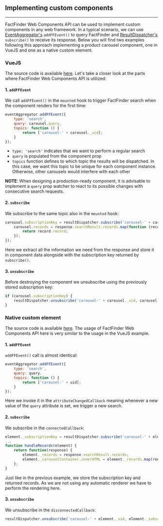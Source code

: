 ## Implementing custom components 

---
FactFinder Web Components API can be used to implement custom components in any web framework.
In a typical scenario, we can use [EventAggregator's](/api/3.x/core-event-aggregator) `addFFEvent()` to query FactFinder and [ResultDispatcher's](/api/3.x/core-result-dispatcher) `subscribe()` to receive its response. 
Below you will find two examples following this approach implementing a product carousel component, one in VueJS and one as a native custom element.

### VueJS

The source code is available [here](https://github.com/FACT-Finder-Web-Components/demos/blob/release/3.x/custom-components/vuejs-carousel/carousel.js).
Let's take a closer look at the parts where FactFinder Web Components API is utilized:

#### 1. `addFFEvent`

We call `addFFEvent()` in the `mounted` hook to trigger FactFinder search when the component renders for the first time:
```javascript
eventAggregator.addFFEvent({
    type: 'search',
    query: carousel.query,
    topics: function () {
        return ['carousel-' + carousel._uid];
    }
});
```
* `type: 'search'` indicates that we want to perform a regular search
* `query` is populated from the component prop
* `topics` function defines to which topic the results will be dispatched. In this case, we want this topic to be unique for each component instance. Otherwise, other carousels would interfere with each other

**NOTE**: When designing a production-ready component, it is advisable to implement a `query` prop watcher to react to its possible changes with consecutive search requests.

#### 2. `subscribe`

We subscribe to the same topic also in the `mounted` hook:
```javascript
carousel.subscriptionKey = resultDispatcher.subscribe('carousel-' + carousel._uid, function (response) {
    carousel.records = response.searchResult.records.map(function (record) {
        return record.record;
    });
});
```
Here we extract all the information we need from the response and store it in component data alongside with the subscription key returned by `subscribe()`.

#### 3. `unsubscribe`

Before destroying the component we unsubscribe using the previously stored subscription key:
```javascript
if (carousel.subscriptionKey) {
    resultDispatcher.unsubscribe('carousel-' + carousel._uid, carousel.subscriptionKey);
}
```

### Native custom element

The source code is available [here](https://github.com/FACT-Finder-Web-Components/demos/blob/release/3.x/custom-components/native-carousel/carousel.js).
The usage of FactFinder Web Components API here is very similar to the usage in the VueJS example.

#### 1. `addFFEvent`

`addFFEvent()` call is almost identical:
```javascript
eventAggregator.addFFEvent({
    type: 'search',
    query: query,
    topics: function () {
        return ['carousel-' + uid];
    }
});
```
Here we invoke it in the `attributeChangedCallback` meaning whenever a new value of the `query` attribute is set, we trigger a new search.

#### 2. `subscribe`

We subscribe in the `connectedCallback`:
```javascript
element._subscriptionKey = resultDispatcher.subscribe('carousel-' + element._uid, handleRecords(element));
...
function handleRecords(element) {
    return function(response) {
        element._records = response.searchResult.records;
        element._carouselContainer.innerHTML = element._records.map(renderProduct).join('');
    };
}
```
Just like in the previous example, we store the subscription key and returned records. 
As we are not using any automatic renderer we have to perform the rendering here.

#### 3. `unsubscribe`

We unsubscribe in the `disconnectedCallback`:
```javascript
resultDispatcher.unsubscribe('carousel-' + element._uid, element._subscriptionKey);
```
